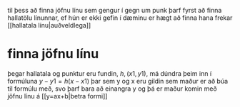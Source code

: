 til þess að finna jöfnu línu sem gengur í gegn um punk þarf fyrst að finna hallatölu línunnar, ef hún er ekki gefin í dæminu er hægt að finna hana frekar [[hallatala línu|auðveldlega]]

# finna jöfnu línu
þegar hallatala og punktur eru fundin, $h,(x1,y1)$, má dúndra þeim inn í formúluna $y-y1=h(x-x1)$ þar sem y og x eru gildin sem maður er að búa til formúlu með, svo þarf bara að einangra y og þá er maður komin með jöfnu línu á [[y=ax+b|betra formi]]